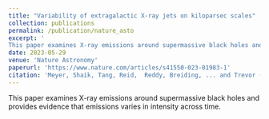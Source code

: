 ```yaml
---
title: "Variability of extragalactic X-ray jets on kiloparsec scales"
collection: publications
permalink: /publication/nature_asto
excerpt: '
This paper examines X-ray emissions around supermassive black holes and provides evidence that emissions varies in intensity across time.'
date: 2023-05-29
venue: 'Nature Astronomy'
paperurl: 'https://www.nature.com/articles/s41550-023-01983-1'
citation: 'Meyer, Shaik, Tang, Reid,  Reddy, Breiding, ... and Trevor (2023). Variability of extragalactic X-ray jets on kiloparsec scales. <i>Nature Astronomy<i>, 1-9.'
---
```

This paper examines X-ray emissions around supermassive black holes and provides evidence that emissions varies in intensity across time.

